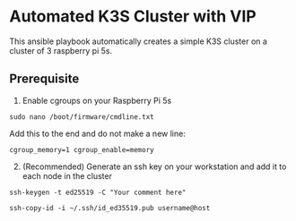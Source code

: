 # Automated K3S Cluster with VIP

This ansible playbook automatically creates a simple K3S cluster on a cluster of 3 raspberry pi 5s.

## Prerequisite

1. Enable cgroups on your Raspberry Pi 5s

`sudo nano /boot/firmware/cmdline.txt`

Add this to the end and do not make a new line:

`cgroup_memory=1 cgroup_enable=memory`

2. (Recommended) Generate an ssh key on your workstation and add it to each node in the cluster

`ssh-keygen -t ed25519 -C "Your comment here"`

`ssh-copy-id -i ~/.ssh/id_ed35519.pub username@host`
